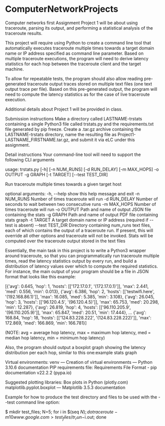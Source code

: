# ComputerNetworkProjects
Computer networks first Assignment
Project 1 will be about using traceroute, parsing its output, and performing a statistical analysis of the traceroute results.

This project will require using Python to create a command line tool that automatically executes traceroute multiple times towards a target domain name or IP address specified as command line parameter. Based on multiple traceroute executions, the program will need to derive latency statistics for each hop between the traceroute client and the target machine.

To allow for repeatable tests, the program should also allow reading pre-generated traceroute output traces stored on multiple text files (one text output trace per file). Based on this pre-generated output, the program will need to compute the latency statistics as for the case of live traceroute execution. 

Additional details about Project 1 will be provided in class.

Submission instructions
Make a directory called LASTNAME-trstats containing a single Python3 file called trstats.py and the requirements.txt file generated by pip freeze. Create a .tar.gz archive containing the LASTNAME-trstats directory, name the resulting file as Project1-LASTNAME_FIRSTNAME.tar.gz, and submit it via eLC under this assignment.

Detail instructions
Your command-line tool will need to support the following CLI arguments

usage: trstats.py [-h] [-n NUM_RUNS] [-d RUN_DELAY] [-m MAX_HOPS]
                    -o OUTPUT -g GRAPH [-t TARGET] [--test TEST_DIR]

Run traceroute multiple times towards a given target host

optional arguments:
  -h, --help       show this help message and exit
  -n NUM_RUNS      Number of times traceroute will run
  -d RUN_DELAY     Number of seconds to wait between two consecutive runs
  -m MAX_HOPS      Number of times traceroute will run
  -o OUTPUT        Path and name of output JSON file containing the stats 
  -g GRAPH         Path and name of output PDF file containing stats graph
  -t TARGET        A target domain name or IP address (required if --test 
                   is absent)
  --test TEST_DIR  Directory containing num_runs text files, each of which
                   contains the output of a traceroute run. If present, this
                   will override all other options and traceroute will not be
                   invoked. Stats will be computed over the traceroute output
                   stored in the text files

Essentially, the main task in this project is to write a Python3 wrapper around traceroute, so that you can programmatically run traceroute multiple times, read the latency statistics output by every run, and build a distribution of latency values over which to compute the required statistics. For instance, the main output of your program should be a file in JSON format that looks like this example:

[{'avg': 0.645,
  'hop': 1,
  'hosts': [['172.17.0.1', '(172.17.0.1)']],
  'max': 2.441,
  'med': 0.556,
  'min': 0.013},
 {'avg': 6.386,
  'hop': 2,
  'hosts': [['testwifi.here', '(192.168.86.1)']],
  'max': 16.085,
  'med': 5.385,
  'min': 3.108},
 {'avg': 26.045,
  'hop': 3,
  'hosts': [['96.120.4.5', '(96.120.4.5)']],
  'max': 65.753,
  'med': 20.298,
  'min': 12.287},
 {'avg': 26.819,
  'hop': 4,
  'hosts': [['96.110.205.9', '(96.110.205.9)']],
  'max': 65.847,
  'med': 20.51,
  'min': 17.444},
...
 {'avg': 168.84,
  'hop': 18,
  'hosts': [['124.83.228.222', '(124.83.228.222)']],
  'max': 172.869,
  'med': 166.869,
  'min': 166.781}]

(NOTE: avg = average hop latency, max = maximum hop latency, med = median hop latency, min = minimum hop latency)

Also, the program should output a boxplot graph showing the latency distribution per each hop, similar to this one:example stats graph

Virtual environments: venv — Creation of virtual environments — Python 3.10.6 documentation
PIP requirements file: Requirements File Format - pip documentation v22.2.2 (pypa.io) 

Suggested plotting libraries:
Box plots in Python (plotly.com)
matplotlib.pyplot.boxplot — Matplotlib 3.5.3 documentation 

Example for how to produce the test directory and files to be used with the --test command line option:

$ mkdir test_files; N=5; for i in $(seq $N); do traceroute -m 10 www.google.com > test_files/tr_run-$i.out; done
